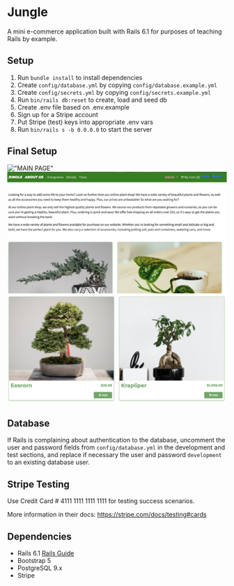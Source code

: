 # Jungle

A mini e-commerce application built with Rails 6.1 for purposes of teaching Rails by example.


## Setup

1. Run `bundle install` to install dependencies
2. Create `config/database.yml` by copying `config/database.example.yml`
3. Create `config/secrets.yml` by copying `config/secrets.example.yml`
4. Run `bin/rails db:reset` to create, load and seed db
5. Create .env file based on .env.example
6. Sign up for a Stripe account
7. Put Stripe (test) keys into appropriate .env vars
8. Run `bin/rails s -b 0.0.0.0` to start the server

## Final Setup
!["MAIN PAGE"](https://github.com/mohamedhassan2424/jungle-rails/blob/master/Images/Screenshot%202022-10-27%20at%209.17.41%20AM.png)
!["PRODUCT PAGE"](https://github.com/mohamedhassan2424/jungle-rails/blob/master/Images/Screenshot%202022-10-27%20at%209.18.07%20AM.png)
!["Sample Plants"](https://github.com/mohamedhassan2424/jungle-rails/blob/master/Images/Screenshot%202022-10-27%20at%209.18.15%20AM.png)

## Database

If Rails is complaining about authentication to the database, uncomment the user and password fields from `config/database.yml` in the development and test sections, and replace if necessary the user and password `development` to an existing database user.

## Stripe Testing

Use Credit Card # 4111 1111 1111 1111 for testing success scenarios.

More information in their docs: <https://stripe.com/docs/testing#cards>

## Dependencies

- Rails 6.1 [Rails Guide](http://guides.rubyonrails.org/v6.1/)
- Bootstrap 5
- PostgreSQL 9.x
- Stripe
